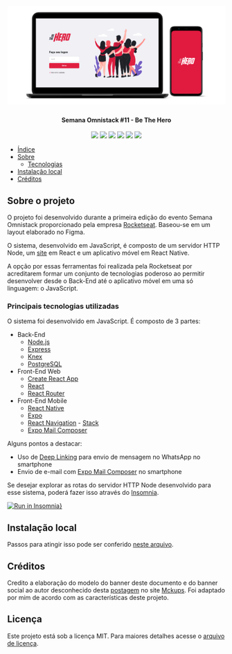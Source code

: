 <h1 align="center">
  <img alt="A imagem contém um notebook e um smartphone com telas da aplicação" title="Banner da aplicação Be The Hero" src="./assets/screenshots/banner.png" />
</h1>

<h4 align="center"> 
	Semana Omnistack #11 - Be The Hero
</h4>

<div align="center">
  <img src="https://img.shields.io/github/repo-size/marcel099/rs-so-11-be-the-hero.svg">
  <img src="https://img.shields.io/github/last-commit/marcel099/rs-so-11-be-the-hero.svg">
  <img src="https://img.shields.io/github/issues/marcel099/rs-so-11-be-the-hero.svg">
  <img src="https://img.shields.io/github/issues-closed/marcel099/rs-so-11-be-the-hero.svg">
  <img src="https://img.shields.io/github/license/marcel099/rs-so-11-be-the-hero.svg">
  <img src="https://img.shields.io/github/stars/marcel099/rs-so-11-be-the-hero.svg?style=social">
</div>

* [Índice](#índice)
* [Sobre](#sobre-o-projeto)
  * [Tecnologias](#principais-tecnologias-utilizadas)
* [Instalação local](#instalação-local)
* [Créditos](#créditos)

## Sobre o projeto

O projeto foi desenvolvido durante a primeira edição do evento Semana Omnistack proporcionado pela empresa [Rocketseat](https://rocketseat.com.br/). Baseou-se em um layout elaborado no Figma.

O sistema, desenvolvido em JavaScript, é composto de um servidor HTTP Node, um [site](https://be-the-hero.marcel099.vercel.app/) em React e um aplicativo móvel em React Native.

A opção por essas ferramentas foi realizada pela Rocketseat por acreditarem formar um conjunto de tecnologias poderoso ao permitir desenvolver desde o Back-End até o aplicativo móvel em uma só linguagem: o JavaScript.

### Principais tecnologias utilizadas

O sistema foi desenvolvido em JavaScript. É composto de 3 partes:

- Back-End
  - [Node.js](https://nodejs.org/en/)
  - [Express](https://expressjs.com/)
  - [Knex](https://knexjs.org/)
  - [PostgreSQL](https://www.postgresql.org/)
- Front-End Web
  - [Create React App](https://create-react-app.dev/)
  - [React](https://react.dev/)
  - [React Router](https://reactrouter.com/)
- Front-End Mobile
  - [React Native](https://reactnative.dev/)
  - [Expo](https://expo.dev/)
  - [React Navigation](https://reactnavigation.org/) - [Stack](https://reactnavigation.org/docs/stack-navigator/)
  - [Expo Mail Composer](https://docs.expo.dev/versions/latest/sdk/mail-composer)

Alguns pontos a destacar:

- Uso de [Deep Linking](https://reactnative.dev/docs/linking) para envio de mensagem no WhatsApp no smartphone
- Envio de e-mail com [Expo Mail Composer](https://docs.expo.dev/versions/latest/sdk/mail-composer) no smartphone

Se desejar explorar as rotas do servidor HTTP Node desenvolvido para esse sistema, poderá fazer isso através do [Insomnia](https://insomnia.rest/).

[![Run in Insomnia}](https://insomnia.rest/images/run.svg)](https://insomnia.rest/run/?label=Semana%20Omnistack%20%2311%20-%20Be%20The%20Hero&uri=https%3A%2F%2Fgithub.com%2Fmarcel099%2Frs-so-11-be-the-hero%2Fblob%2Fmaster%2Fassets%2Finsomnia_collection.json)

## Instalação local

Passos para atingir isso pode ser conferido <a href="./INSTALLATION.md">neste arquivo</a>.

## Créditos

Credito a elaboração do modelo do banner deste documento e do banner social ao autor desconhecido desta [postagem](https://mckups.com/pixel-4-and-pixelbook-go-mockup/) no site [Mckups](https://mckups.com). Foi adaptado por mim de acordo com as características deste projeto.

## Licença

Este projeto está sob a licença MIT. Para maiores detalhes acesse o <a href="./LICENSE.md">arquivo de licença</a>.
